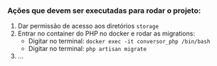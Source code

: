 ### Ações que devem ser executadas para rodar o projeto:

1. Dar permissão de acesso aos diretórios `storage`
2. Entrar no container do PHP no docker e rodar as migrations:
    - Digitar no terminal: `docker exec -it conversor_php /bin/bash`
    - Digitar no terminal: `php artisan migrate`
3. ...

